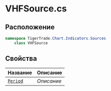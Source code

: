 
# VHFSource.cs
## Расположение
```csharp
namespace TigerTrade.Chart.Indicators.Sources  
    class VHFSource
```

## Свойства
| Название | Описание |
| --- | --- |
| [`Period`](./Свойства/Period.md) | *Описание* |
